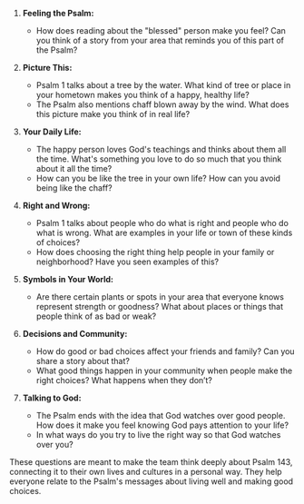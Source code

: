 1. **Feeling the Psalm:**
   - How does reading about the "blessed" person make you feel? Can you think of a story from your area that reminds you of this part of the Psalm?

2. **Picture This:**
   - Psalm 1 talks about a tree by the water. What kind of tree or place in your hometown makes you think of a happy, healthy life?
   - The Psalm also mentions chaff blown away by the wind. What does this picture make you think of in real life?

3. **Your Daily Life:**
   - The happy person loves God's teachings and thinks about them all the time. What's something you love to do so much that you think about it all the time?
   - How can you be like the tree in your own life? How can you avoid being like the chaff?

4. **Right and Wrong:**
   - Psalm 1 talks about people who do what is right and people who do what is wrong. What are examples in your life or town of these kinds of choices?
   - How does choosing the right thing help people in your family or neighborhood? Have you seen examples of this?

5. **Symbols in Your World:**
   - Are there certain plants or spots in your area that everyone knows represent strength or goodness? What about places or things that people think of as bad or weak?

6. **Decisions and Community:**
   - How do good or bad choices affect your friends and family? Can you share a story about that?
   - What good things happen in your community when people make the right choices? What happens when they don’t?

7. **Talking to God:**
   - The Psalm ends with the idea that God watches over good people. How does it make you feel knowing God pays attention to your life?
   - In what ways do you try to live the right way so that God watches over you?

These questions are meant to make the team think deeply about Psalm 143, connecting it to their own lives and cultures in a personal way. They help everyone relate to the Psalm's messages about living well and making good choices.